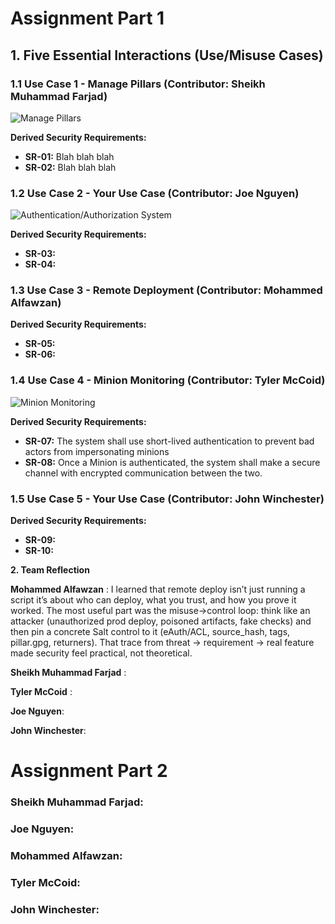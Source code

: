 # Assignment Part 1

## 1. Five Essential Interactions (Use/Misuse Cases)

### 1.1 Use Case 1 - Manage Pillars (Contributor: Sheikh Muhammad Farjad)

![Manage Pillars](./use_cases/Use-Misuse_Case-Farjad.svg)






**Derived Security Requirements:**
- **SR-01:** Blah blah blah
- **SR-02:** Blah blah blah


### 1.2 Use Case 2 - Your Use Case (Contributor: Joe Nguyen)



![Authentication/Authorization System](./use_cases/Use-MisuseJoe.svg)






**Derived Security Requirements:**
- **SR-03:**
- **SR-04:**



### 1.3 Use Case 3 - Remote Deployment (Contributor: Mohammed Alfawzan)






**Derived Security Requirements:**
- **SR-05:** 
- **SR-06:**  



### 1.4 Use Case 4 - Minion Monitoring (Contributor: Tyler McCoid)

![Minion Monitoring](./use_cases/Use-Misuse_Case.svg)




**Derived Security Requirements:**
- **SR-07:** The system shall use short-lived authentication to prevent bad actors from impersonating minions
- **SR-08:** Once a Minion is authenticated, the system shall make a secure channel with encrypted communication between the two.


### 1.5 Use Case 5 - Your Use Case (Contributor: John Winchester)






**Derived Security Requirements:**
- **SR-09:** 
- **SR-10:** 


**2. Team Reflection**

**Mohammed Alfawzan** : I learned that remote deploy isn’t just running a script it’s about who can deploy, what you trust, and how you prove it worked. The most useful part was the misuse→control loop: think like an attacker (unauthorized prod deploy, poisoned artifacts, fake checks) and then pin a concrete Salt control to it (eAuth/ACL, source_hash, tags, pillar.gpg, returners). That trace from threat → requirement → real feature made security feel practical, not theoretical.

**Sheikh Muhammad Farjad** :

**Tyler McCoid** :

**Joe Nguyen**: 

**John Winchester**: 





# Assignment Part 2

### Sheikh Muhammad Farjad:


### Joe Nguyen:


### Mohammed Alfawzan: 


### Tyler McCoid:


### John Winchester:



